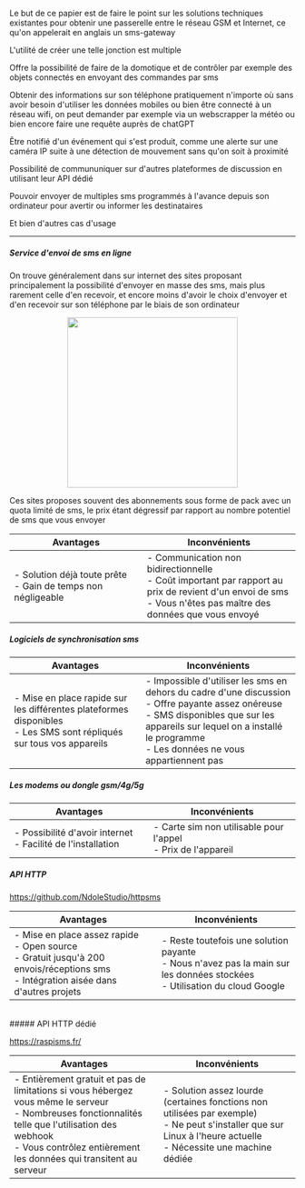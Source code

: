 
Le but de ce papier est de faire le point sur les solutions techniques existantes pour obtenir une passerelle entre le réseau GSM et Internet, ce qu'on appelerait en anglais un sms-gateway

L'utilité de créer une telle jonction est multiple

Offre la possibilité de faire de la domotique et de contrôler par exemple des objets connectés en envoyant des commandes par sms

Obtenir des informations sur son téléphone pratiquement n'importe où sans avoir besoin d'utiliser les données mobiles ou bien être connecté à un réseau wifi, on peut demander par exemple via un webscrapper la météo ou bien encore faire une requête auprès de chatGPT

Être notifié d'un événement qui s'est produit, comme une alerte sur une caméra IP suite à une détection de mouvement sans qu'on soit à proximité

Possibilité de commununiquer sur d'autres plateformes de discussion en utilisant leur API dédié

Pouvoir envoyer de multiples sms programmés à l'avance depuis son ordinateur pour avertir ou informer les destinataires

Et bien d'autres cas d'usage

------------


##### Service d'envoi de sms en ligne

On trouve généralement dans sur internet des sites proposant principalement la possibilité d'envoyer en masse des sms, mais plus rarement celle d'en recevoir, et encore moins d'avoir le choix d'envoyer et d'en recevoir sur son téléphone par le biais de son ordinateur

<p align="center"><img src="http://i.imgur.com/sqgvTpf.png"  width="300px"/></p>

Ces sites proposes souvent des abonnements sous forme de pack avec un quota limité de sms, le prix étant dégressif par rapport au nombre potentiel de sms que vous envoyer

|  Avantages| Inconvénients|
| - |  -|
|- Solution déjà toute prête<br> - Gain de temps non négligeable<br><img width=450/>|  - Communication non bidirectionnelle<br> - Coût important par rapport au prix de revient d'un envoi de sms<br> - Vous n'êtes pas maître des données que vous envoyé<br><img width=450/>|


##### Logiciels de synchronisation sms

|  Avantages| Inconvénients|
| - |  -|
|- Mise en place rapide sur les différentes plateformes disponibles <br>- Les SMS sont répliqués sur tous vos appareils<br><img width=450/>|- Impossible d'utiliser les sms en dehors du cadre d'une discussion<br>- Offre payante assez onéreuse<br>- SMS disponibles que sur les appareils sur lequel on a installé le programme<br>- Les données ne vous appartiennent pas<br><img width=450/>| 


##### Les modems ou dongle gsm/4g/5g

| Avantages | Inconvénients|
| - | -|
|- Possibilité d'avoir internet <br>- Facilité de l'installation<br><img width=450/>|- Carte sim non utilisable pour l'appel<br>- Prix de l'appareil<br><img width=450/>| 


##### API HTTP

https://github.com/NdoleStudio/httpsms


|  Avantages|Inconvénients|
| - |  -|
|- Mise en place assez rapide<br>- Open source<br>- Gratuit jusqu'à 200 envois/réceptions sms<br>- Intégration aisée dans d'autres projets<br><img width=450/>|- Reste toutefois une solution payante <br>- Nous n'avez pas la main sur les données stockées <br>- Utilisation du cloud Google<br><img width=450/>|

<br>
##### API HTTP dédié

https://raspisms.fr/

|Avantages|Inconvénients|
| - |  -|
|- Entièrement gratuit et pas de limitations si vous hébergez vous même le serveur<br>- Nombreuses fonctionnalités telle que l'utilisation des webhook<br> - Vous contrôlez entièrement les données qui transitent au serveur<br><img width=450/>|- Solution assez lourde (certaines fonctions non utilisées par exemple)<br>- Ne peut s'installer que sur Linux à l'heure actuelle<br> - Nécessite une machine dédiée<br><img width=450/>|






